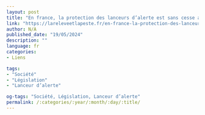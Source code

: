 ```yaml
---
layout: post
title: "En france, la protection des lanceurs d’alerte est sans cesse attaquée par des textes de loi"
link: "https://lareleveetlapeste.fr/en-france-la-protection-des-lanceurs-dalerte-est-sans-cesse-attaquee-par-des-textes-de-loi"
author: N/A
published_date: "19/05/2024"
description: ""
language: fr
categories:
- Liens

tags:
- "Société"
- "Législation"
- "Lanceur d’alerte"

og-tags: "Société, Législation, Lanceur d’alerte"
permalink: /:categories/:year/:month/:day/:title/
---
```

